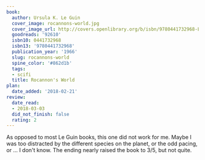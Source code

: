 ```yaml
---
book:
  author: Ursula K. Le Guin
  cover_image: rocannons-world.jpg
  cover_image_url: http://covers.openlibrary.org/b/isbn/9780441732968-L.jpg
  goodreads: '92610'
  isbn10: 0441732968
  isbn13: '9780441732968'
  publication_year: '1966'
  slug: rocannons-world
  spine_color: '#862d1b'
  tags:
  - scifi
  title: Rocannon's World
plan:
  date_added: '2018-02-21'
review:
  date_read:
  - 2018-03-03
  did_not_finish: false
  rating: 2
---
```


As opposed to most Le Guin books, this one did not work for me. Maybe I was too distracted by the different species on the planet, or the odd pacing, or … I don't know. The ending nearly raised the book to 3/5, but not quite.
